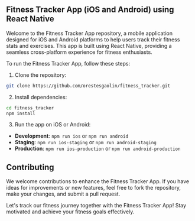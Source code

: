## Fitness Tracker App (iOS and Android) using React Native

Welcome to the Fitness Tracker App repository, a mobile application designed for iOS and Android platforms to help users track their fitness stats and exercises. This app is built using React Native, providing a seamless cross-platform experience for fitness enthusiasts.


To run the Fitness Tracker App, follow these steps:

1. Clone the repository:

```bash
git clone https://github.com/orestesgaolin/fitness_tracker.git
```

2. Install dependencies:

```bash
cd fitness_tracker
npm install
```

3. Run the app on iOS or Android:

- **Development**: `npm run ios` or `npm run android`
- **Staging**: `npm run ios-staging` or `npm run android-staging`
- **Production**: `npm run ios-production` or `npm run android-production`

## Contributing

We welcome contributions to enhance the Fitness Tracker App. If you have ideas for improvements or new features, feel free to fork the repository, make your changes, and submit a pull request.


Let's track our fitness journey together with the Fitness Tracker App! Stay motivated and achieve your fitness goals effectively.


